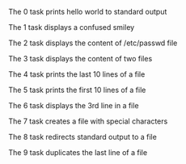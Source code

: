 The 0 task prints hello world to standard output

The 1 task displays a confused smiley

The 2 task displays the content of /etc/passwd file

The 3 task displays the content of two files

The 4 task prints the last 10 lines of a file

The 5 task prints the first 10 lines of a file

The 6 task displays the 3rd line in a file

The 7 task creates a file with special characters

The 8 task redirects standard output to a file

The 9 task duplicates the last line of a file
